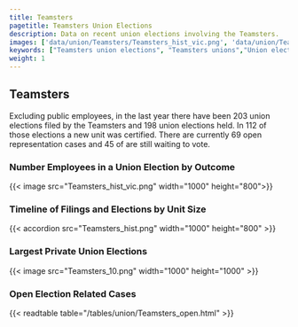 ```yaml
---
title: Teamsters
pagetitle: Teamsters Union Elections
description: Data on recent union elections involving the Teamsters.
images: ['data/union/Teamsters/Teamsters_hist_vic.png', 'data/union/Teamsters/Teamsters_hist_size.png', 'data/union/Teamsters/Teamsters_10.png']
keywords: ["Teamsters union elections", "Teamsters unions","Union elections"]
weight: 1
---
```

##  Teamsters

Excluding public employees, in the last year there have been 203 union elections filed by the Teamsters and 198 union elections held. In 112 of those elections a new unit was certified. There are currently 69 open representation cases and 45 of are still waiting to vote.

### Number Employees in a Union Election by Outcome
{{< image src="Teamsters_hist_vic.png" width="1000" height="800">}}

### Timeline of Filings and Elections by Unit Size
{{< accordion src="Teamsters_hist.png" width="1000" height="800" >}}

### Largest Private Union Elections
{{< image src="Teamsters_10.png" width="1000" height="1000"  >}}

### Open Election Related Cases
{{< readtable table="/tables/union/Teamsters_open.html" >}}

